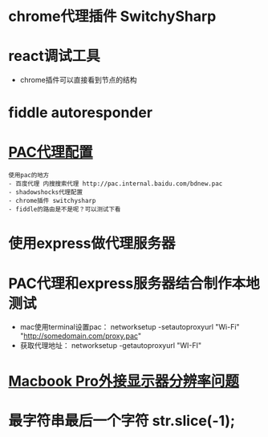 
# chrome代理插件 SwitchySharp

# react调试工具
* chrome插件可以直接看到节点的结构

# fiddle autoresponder

# [PAC代理配置](http://blog.csdn.net/xundh/article/details/48193369)
    使用pac的地方
    - 百度代理 内搜搜索代理 http://pac.internal.baidu.com/bdnew.pac
    - shadowshocks代理配置
    - chrome插件 switchysharp
    - fiddle的路由是不是呢？可以测试下看

# 使用express做代理服务器

# PAC代理和express服务器结合制作本地测试
* mac使用terminal设置pac： networksetup -setautoproxyurl "Wi-Fi" "http://somedomain.com/proxy.pac"
* 获取代理地址： networksetup -getautoproxyurl "WI-FI"


# [Macbook Pro外接显示器分辨率问题](https://sandomingo.github.io/blog/2014/04/16/macbookpro-external-display-resolution-problem/)


# 最字符串最后一个字符 str.slice(-1);

